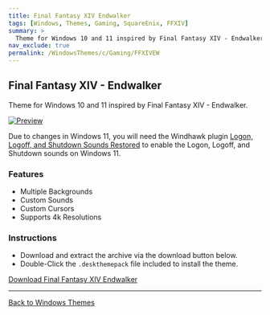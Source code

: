 ```yaml
---
title: Final Fantasy XIV Endwalker
tags: [Windows, Themes, Gaming, SquareEnix, FFXIV]
summary: >
  Theme for Windows 10 and 11 inspired by Final Fantasy XIV - Endwalker.
nav_exclude: true
permalink: /WindowsThemes/c/Gaming/FFXIVEW
---
```


## Final Fantasy XIV - Endwalker
Theme for Windows 10 and 11 inspired by Final Fantasy XIV - Endwalker.

[![Preview](https://gitlab.com/the-back-room/deskthemepacks/sfw/ffxiv-endwalker/-/raw/main/Extras/Preview.bmp)](https://gitlab.com/the-back-room/deskthemepacks/sfw/ffxiv-endwalker/-/raw/main/Extras/Preview.bmp)

Due to changes in Windows 11, you will need the Windhawk plugin [Logon, Logoff, and Shutdown Sounds Restored](https://windhawk.net/mods/logon-logoff-shutdown-sounds) to enable the Logon, Logoff, and Shutdown sounds on Windows 11.

### Features

- Multiple Backgrounds
- Custom Sounds
- Custom Cursors
- Supports 4k Resolutions

### Instructions

- Download and extract the archive via the download button below.
- Double-Click the `.deskthemepack` file included to install the theme.

<a href="https://gitlab.com/the-back-room/deskthemepacks/sfw/ffxiv-endwalker/-/archive/main/ffxiv-endwalker-main.zip" class="btn btn--primary btn--lg" target="_blank" rel="noopener noreferrer">Download Final Fantasy XIV Endwalker</a>

---

<a href="/WindowsThemes" class="btn btn--secondary btn--sm">Back to Windows Themes</a>